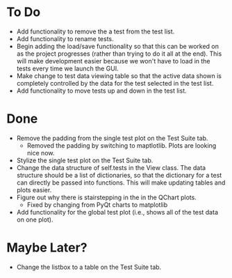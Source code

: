 # To Do
* Add functionality to remove the a test from the test list.
* Add functionality to rename tests.
* Begin adding the load/save functionality so that this can be worked on as the project progresses (rather than trying to do it all at the end). This will make development easier because we won't have to load in the tests every time we launch the GUI.
* Make change to test data viewing table so that the active data shown is completely controlled by the data for the test selected in the test list.
* Add functionality to move tests up and down in the test list.

# Done
* Remove the padding from the single test plot on the
  Test Suite tab.
  - Removed the padding by switching to maptlotlib. Plots are looking nice
  now.
* Stylize the single test plot on the Test Suite tab.
* Change the data structure of self.tests in the View class.
  The data structure should be a list of dictionaries, so that
  the dictionary for a test can directly be passed into functions.
  This will make updating tables and plots easier.
* Figure out why there is stairstepping in the in the QChart plots.
  - Fixed by changing from PyQt charts to matplotlib
* Add functionality for the global test plot (i.e., shows all of the test
  data on one plot).
  

# Maybe Later?
* Change the listbox to a table on the Test Suite tab.